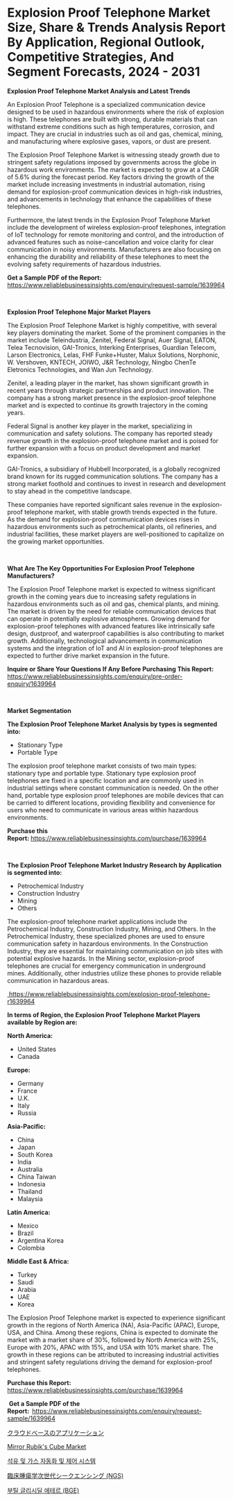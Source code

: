 <p><h1>Explosion Proof Telephone Market Size, Share & Trends Analysis Report By Application, Regional Outlook, Competitive Strategies, And Segment Forecasts, 2024 - 2031</h1></p><p><strong>Explosion Proof Telephone Market Analysis and Latest Trends</strong></p>
<p><p>An Explosion Proof Telephone is a specialized communication device designed to be used in hazardous environments where the risk of explosion is high. These telephones are built with strong, durable materials that can withstand extreme conditions such as high temperatures, corrosion, and impact. They are crucial in industries such as oil and gas, chemical, mining, and manufacturing where explosive gases, vapors, or dust are present.</p><p>The Explosion Proof Telephone Market is witnessing steady growth due to stringent safety regulations imposed by governments across the globe in hazardous work environments. The market is expected to grow at a CAGR of 5.6% during the forecast period. Key factors driving the growth of the market include increasing investments in industrial automation, rising demand for explosion-proof communication devices in high-risk industries, and advancements in technology that enhance the capabilities of these telephones.</p><p>Furthermore, the latest trends in the Explosion Proof Telephone Market include the development of wireless explosion-proof telephones, integration of IoT technology for remote monitoring and control, and the introduction of advanced features such as noise-cancellation and voice clarity for clear communication in noisy environments. Manufacturers are also focusing on enhancing the durability and reliability of these telephones to meet the evolving safety requirements of hazardous industries.</p></p>
<p><strong>Get a Sample PDF of the Report:&nbsp;</strong> <a href="https://www.reliablebusinessinsights.com/enquiry/request-sample/1639964">https://www.reliablebusinessinsights.com/enquiry/request-sample/1639964</a></p>
<p>&nbsp;</p>
<p><strong>Explosion Proof Telephone Major Market Players</strong></p>
<p><p>The Explosion Proof Telephone Market is highly competitive, with several key players dominating the market. Some of the prominent companies in the market include Teleindustria, Zenitel, Federal Signal, Auer Signal, EATON, Telea Tecnovision, GAI-Tronics, Interking Enterprises, Guardian Telecom, Larson Electronics, Lelas, FHF Funke+Huster, Malux Solutions, Norphonic, W. Vershoven, KNTECH, JOIWO, J&R Technology, Ningbo ChenTe Eletronics Technologies, and Wan Jun Technology.</p><p>Zenitel, a leading player in the market, has shown significant growth in recent years through strategic partnerships and product innovation. The company has a strong market presence in the explosion-proof telephone market and is expected to continue its growth trajectory in the coming years.</p><p>Federal Signal is another key player in the market, specializing in communication and safety solutions. The company has reported steady revenue growth in the explosion-proof telephone market and is poised for further expansion with a focus on product development and market expansion.</p><p>GAI-Tronics, a subsidiary of Hubbell Incorporated, is a globally recognized brand known for its rugged communication solutions. The company has a strong market foothold and continues to invest in research and development to stay ahead in the competitive landscape.</p><p>These companies have reported significant sales revenue in the explosion-proof telephone market, with stable growth trends expected in the future. As the demand for explosion-proof communication devices rises in hazardous environments such as petrochemical plants, oil refineries, and industrial facilities, these market players are well-positioned to capitalize on the growing market opportunities.</p></p>
<p>&nbsp;</p>
<p><strong>What Are The Key Opportunities For Explosion Proof Telephone Manufacturers?</strong></p>
<p><p>The Explosion Proof Telephone market is expected to witness significant growth in the coming years due to increasing safety regulations in hazardous environments such as oil and gas, chemical plants, and mining. The market is driven by the need for reliable communication devices that can operate in potentially explosive atmospheres. Growing demand for explosion-proof telephones with advanced features like intrinsically safe design, dustproof, and waterproof capabilities is also contributing to market growth. Additionally, technological advancements in communication systems and the integration of IoT and AI in explosion-proof telephones are expected to further drive market expansion in the future.</p></p>
<p><strong>Inquire or Share Your Questions If Any Before Purchasing This Report:</strong> <a href="https://www.reliablebusinessinsights.com/enquiry/pre-order-enquiry/1639964">https://www.reliablebusinessinsights.com/enquiry/pre-order-enquiry/1639964</a></p>
<p>&nbsp;</p>
<p><strong>Market Segmentation</strong></p>
<p><strong>The Explosion Proof Telephone Market Analysis by types is segmented into:</strong></p>
<p><ul><li>Stationary Type</li><li>Portable Type</li></ul></p>
<p><p>The explosion proof telephone market consists of two main types: stationary type and portable type. Stationary type explosion proof telephones are fixed in a specific location and are commonly used in industrial settings where constant communication is needed. On the other hand, portable type explosion proof telephones are mobile devices that can be carried to different locations, providing flexibility and convenience for users who need to communicate in various areas within hazardous environments.</p></p>
<p><strong>Purchase this Report:&nbsp;</strong><a href="https://www.reliablebusinessinsights.com/purchase/1639964">https://www.reliablebusinessinsights.com/purchase/1639964</a></p>
<p>&nbsp;</p>
<p><strong>The Explosion Proof Telephone Market Industry Research by Application is segmented into:</strong></p>
<p><ul><li>Petrochemical Industry</li><li>Construction Industry</li><li>Mining</li><li>Others</li></ul></p>
<p><p>The explosion-proof telephone market applications include the Petrochemical Industry, Construction Industry, Mining, and Others. In the Petrochemical Industry, these specialized phones are used to ensure communication safety in hazardous environments. In the Construction Industry, they are essential for maintaining communication on job sites with potential explosive hazards. In the Mining sector, explosion-proof telephones are crucial for emergency communication in underground mines. Additionally, other industries utilize these phones to provide reliable communication in hazardous areas.</p></p>
<p><a href="https://www.reliablebusinessinsights.com/explosion-proof-telephone-r1639964">&nbsp;https://www.reliablebusinessinsights.com/explosion-proof-telephone-r1639964</a></p>
<p><strong>In terms of Region, the Explosion Proof Telephone Market Players available by Region are:</strong></p>
<p>
    <p> <strong> North America: </strong>
        <ul>
            <li>United States</li>
            <li>Canada</li>
        </ul>
        </p> 
    <p> <strong> Europe: </strong>
        <ul>
            <li>Germany</li>
            <li>France</li>
            <li>U.K.</li>
            <li>Italy</li>
            <li>Russia</li>
        </ul>
        </p> 
    <p> <strong> Asia-Pacific: </strong>
        <ul>
            <li>China</li>
            <li>Japan</li>
            <li>South Korea</li>
            <li>India</li>
            <li>Australia</li>
            <li>China Taiwan</li>
            <li>Indonesia</li>
            <li>Thailand</li>
            <li>Malaysia</li>
        </ul>
        </p> 
    <p> <strong> Latin America: </strong>
        <ul>
            <li>Mexico</li>
            <li>Brazil</li>
            <li>Argentina Korea</li>
            <li>Colombia</li>
        </ul>
        </p> 
    <p> <strong> Middle East & Africa: </strong>
        <ul>
            <li>Turkey</li>
            <li>Saudi</li>
            <li>Arabia</li>
            <li>UAE</li>
            <li>Korea</li>
        </ul>
    </p>
    </p>
<p><p>The Explosion Proof Telephone market is expected to experience significant growth in the regions of North America (NA), Asia-Pacific (APAC), Europe, USA, and China. Among these regions, China is expected to dominate the market with a market share of 30%, followed by North America with 25%, Europe with 20%, APAC with 15%, and USA with 10% market share. The growth in these regions can be attributed to increasing industrial activities and stringent safety regulations driving the demand for explosion-proof telephones.</p></p>
<p><strong>Purchase this Report: </strong><a href="https://www.reliablebusinessinsights.com/purchase/1639964">https://www.reliablebusinessinsights.com/purchase/1639964</a></p>
<p>&nbsp;<strong>Get a Sample PDF of the Report:&nbsp;&nbsp;</strong><a href="https://www.reliablebusinessinsights.com/enquiry/request-sample/1639964">https://www.reliablebusinessinsights.com/enquiry/request-sample/1639964</a></p>
<p><strong></strong></p>
<p><p><a href="https://github.com/leigh4852023/Market-Research-Report-List-1/blob/main/1960222144646.md">クラウドベースのアプリケーション</a></p><p><a href="https://github.com/Alonsoolds3wq1d81czn8rbol/Market-Research-Report-List-3/blob/main/mirror-rubiks-cube-market.md">Mirror Rubik's Cube Market</a></p><p><a href="https://github.com/fredrickeglers/Market-Research-Report-List-2/blob/main/3757249152410.md">석유 및 가스 자동화 및 제어 시스템</a></p><p><a href="https://github.com/alyle7648/Market-Research-Report-List-1/blob/main/9069432144645.md">臨床腫瘍学次世代シークエンシング (NGS)</a></p><p><a href="https://github.com/RichardLueilwitz787/Market-Research-Report-List-2/blob/main/9403204152411.md">부틸 글리시딜 에테르 (BGE)</a></p></p>